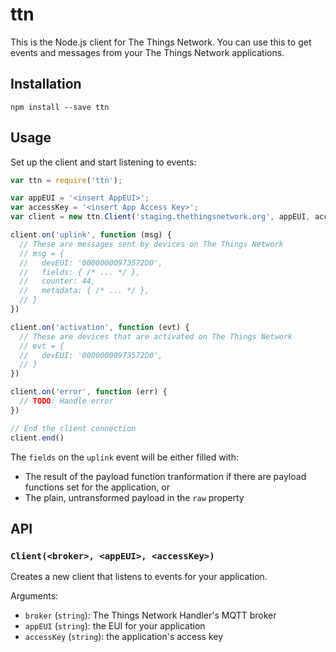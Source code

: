 # ttn

This is the Node.js client for The Things Network.
You can use this to get events and messages from your The Things
Network applications.

## Installation

```
npm install --save ttn
```

## Usage

Set up the client and start listening to events:

```js
var ttn = require('ttn');

var appEUI = '<insert AppEUI>';
var accessKey = '<insert App Access Key>';
var client = new ttn.Client('staging.thethingsnetwork.org', appEUI, accessKey);

client.on('uplink', function (msg) {
  // These are messages sent by devices on The Things Network
  // msg = {
  //   devEUI: '00000000973572D0',
  //   fields: { /* ... */ },
  //   counter: 44,
  //   metadata: { /* ... */ },
  // }
})

client.on('activation', function (evt) {
  // These are devices that are activated on The Things Network
  // evt = {
  //   devEUI: '00000000973572D0',
  // }
})

client.on('error', function (err) {
  // TODO: Handle error
})

// End the client connection
client.end()
```

The `fields` on the `uplink` event will be either filled with:

- The result of the payload function tranformation if there are payload
  functions set for the application, or
- The plain, untransformed payload in the `raw` property

## API

### `Client(<broker>, <appEUI>, <accessKey>)`

Creates a new client that listens to events for your application.

Arguments:
- `broker` (`string`): The Things Network Handler's MQTT broker
- `appEUI` (`string`): the EUI for your application
- `accessKey` (`string`): the application's access key

